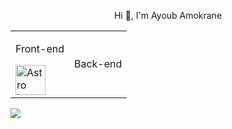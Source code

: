<p align="center">Hi 👋, I'm Ayoub Amokrane</p>
<table align="center">
	

    
  <tr>
    <td>
 <p>Front-end</p>
      <div>
    <img src="https://astro.build/assets/press/astro-icon-light-gradient.svg" alt="Astro Image" width="48">
  </div>
    </td>
<td>
<p>Back-end<p>
</td>
    
  </tr>
</table>
<picture>
  <source
    srcset="https://github-readme-stats.vercel.app/api?username=a-mok-youb&show_icons=true&theme=dark"
    media="(prefers-color-scheme: dark)"
  />
  <source
    srcset="https://github-readme-stats.vercel.app/api?username=a-mok-youb&show_icons=true"
    media="(prefers-color-scheme: light), (prefers-color-scheme: no-preference)"
  />
  <img src="https://github-readme-stats.vercel.app/api?username=a-mok-youb&show_icons=true" />
</picture>
